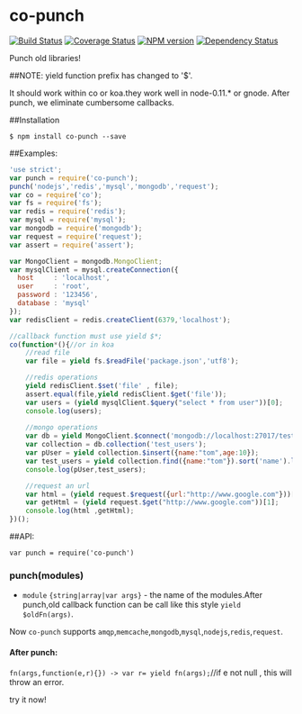 co-punch
========
[![Build Status](https://travis-ci.org/RocksonZeta/co-punch.svg?branch=master)](https://travis-ci.org/RocksonZeta/co-punch)
[![Coverage Status](https://coveralls.io/repos/RocksonZeta/co-punch/badge.png?branch=master)](https://coveralls.io/r/RocksonZeta/co-punch?branch=master)
[![NPM version](https://badge.fury.io/js/co-punch.svg)](http://badge.fury.io/js/co-punch)
[![Dependency Status](https://david-dm.org/RocksonZeta/co-punch.svg)](https://david-dm.org/RocksonZeta/co-punch)

Punch old libraries!

##NOTE: yield function prefix has changed to '$'.

It should work within co or koa.they work well in node-0.11.* or gnode.
After punch, we eliminate cumbersome callbacks.

##Installation
```
$ npm install co-punch --save
```

##Examples:
```js
'use strict';
var punch = require('co-punch');
punch('nodejs','redis','mysql','mongodb','request');
var co = require('co');
var fs = require('fs');
var redis = require('redis');
var mysql = require('mysql');
var mongodb = require('mongodb');
var request = require('request');
var assert = require('assert');

var MongoClient = mongodb.MongoClient;
var mysqlClient = mysql.createConnection({
  host     : 'localhost',
  user     : 'root',
  password : '123456',
  database : 'mysql'
});
var redisClient = redis.createClient(6379,'localhost');

//callback function must use yield $*;
co(function*(){//or in koa
	//read file
	var file = yield fs.$readFile('package.json','utf8');

	//redis operations
	yield redisClient.$set('file' , file);
	assert.equal(file,yield redisClient.$get('file'));
	var users = (yield mysqlClient.$query("select * from user"))[0];
	console.log(users);
	
	//mongo operations
	var db = yield MongoClient.$connect('mongodb://localhost:27017/test');
	var collection = db.collection('test_users');
	var pUser = yield collection.$insert({name:"tom",age:10});
	var test_users = yield collection.find({name:"tom"}).sort('name').limit(1).$toArray();
	console.log(pUser,test_users);

	//request an url
	var html = (yield request.$request({url:"http://www.google.com"}))[1];
	var getHtml = (yield request.$get("http://www.google.com"))[1];
	console.log(html ,getHtml);
})();
```

##API:
```
var punch = require('co-punch')
```
### punch(modules)
- `module` `{string|array|var args}` - the name of the modules.After punch,old callback function can be call like this style `yield $oldFn(args)`.

Now `co-punch` supports `amqp`,`memcache`,`mongodb`,`mysql`,`nodejs`,`redis`,`request`.
#### After punch:
`fn(args,function(e,r){}) -> var r= yield fn(args);`//if e not null , this will throw an error.

try it now!

